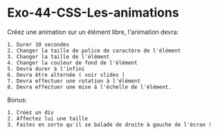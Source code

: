# Exo-44-CSS-Les-animations

Créez une animation sur un élément libre, l'animation devra:
    
    1. Durer 10 secondes
    2. Changer la taille de police de caractère de l'élément
    3. Changer la taille de l'élément
    4. Changer la couleur de fond de l'élément
    5. Devra durer à l'infini
    6. Devra être alternée ( voir slides )
    7. Devra effectuer une rotation à l'élément
    8. Devra effectuer une mise à l'échelle de l'élément.
    
    
Bonus:

    1. Créez un div
    2. Affectez lui une taille
    3. Faites en sorte qu'il se balade de droite à gauche de l'écran !
